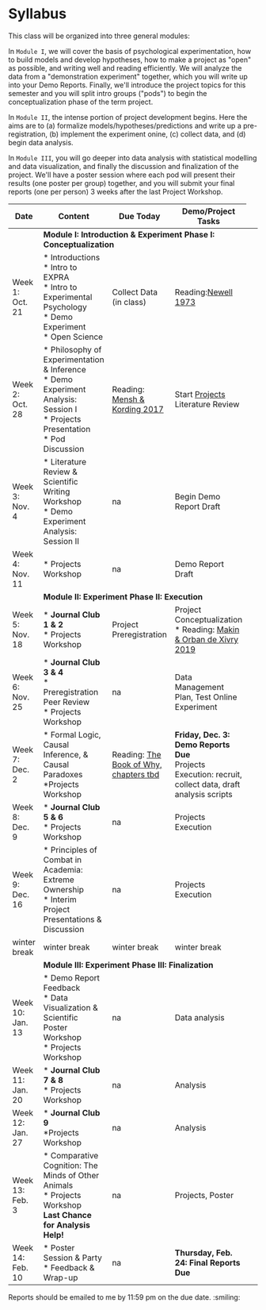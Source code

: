 # Syllabus

This class will be organized into three general modules: 

In `Module I`, we will cover the basis of psychological experimentation, how to build models and develop hypotheses, how to make a project as "open" as possible, and writing well and reading efficiently. We will analyze the data from a "demonstration experiment" together, which you will write up into your Demo Reports. Finally, we'll introduce the project topics for this semester and you will split intro groups ("pods") to begin the conceptualization phase of the term project. 

In `Module II`, the intense portion of project development begins. Here the aims are to (a) formalize models/hypotheses/predictions and write up a pre-registration, (b) implement the experiment onine, (c) collect data, and (d) begin data analysis. 

In `Module III`, you will go deeper into data analysis with statistical modelling and data visualization, and finally the discussion and finalization of the project. We'll have a poster session where each pod will present their results (one poster per group) together, and you will submit your final reports (one per person) 3 weeks after the last Project Workshop. 



| Date   | Content   |  Due Today | Demo/Project Tasks |
|--------------|-----------|------------|------------|
|<td colspan=4>**Module I: Introduction & Experiment Phase I: Conceptualization** |
| Week 1: Oct. 21 | * Introductions<br>* Intro to EXPRA<br> * Intro to Experimental Psychology<br>* Demo Experiment<br>* Open Science | Collect Data (in class) |  Reading:[Newell 1973](https://github.com/avakiai/expra_winter2021-2022/blob/master/assigned_readings/Newell_20%20Questions.pdf)  |  [Demo Literature Review](https://github.com/avakiai/yanny-laurel-demo), [Install software](https://avakiai.github.io/expra_winter2021-2022/setup.html) |
| Week 2: Oct. 28 | * Philosophy of Experimentation & Inference<br> * Demo Experiment Analysis: Session I<br>* Projects Presentation<br>* Pod Discussion<br>| Reading: [Mensh & Kording 2017](https://github.com/avakiai/expra_winter2021-2022/blob/master/assigned_readings/Mensh%26Kording_Ten%20simple%20rules%20for%20structuring%20papers.pdf) | Start [Projects](https://avakiai.github.io/expra_winter2021-2022/projects.html) Literature Review | 
| Week 3: Nov. 4 | * Literature Review & Scientific Writing Workshop<br> *  Demo Experiment Analysis: Session II | na | Begin Demo Report Draft | 
| Week 4: Nov. 11 | * Projects Workshop | na | Demo Report Draft | 
|<td colspan=4>**Module II: Experiment Phase II: Execution** |
| Week 5: Nov. 18 | * **Journal Club 1 & 2**<br>* Projects Workshop  | Project Preregistration | Project Conceptualization <br>* Reading: [Makin & Orban de Xivry 2019](https://github.com/avakiai/expra_winter2021-2022/blob/master/assigned_readings/Makin%26OrbandeXivry_Ten%20common%20statistical%20mistakes.pdf) |
| Week 6: Nov. 25 | * **Journal Club 3 & 4**<br>* Preregistration Peer Review<br>* Projects Workshop | na | Data Management Plan, Test Online Experiment |
| Week 7: Dec. 2 | * Formal Logic, Causal Inference, & Causal Paradoxes<br>*Projects Workshop  | Reading: [The Book of Why, chapters tbd]() | **Friday, Dec. 3: Demo Reports Due**<br>Projects Execution: recruit, collect data, draft analysis scripts |
| Week 8: Dec. 9 |  * **Journal Club 5 & 6**<br>* Projects Workshop | na | Projects Execution | 
| Week 9: Dec. 16 | * Principles of Combat in Academia: Extreme Ownership<br>* Interim Project Presentations & Discussion | na | Projects Execution |
| winter break | winter break | winter break | winter break | winter break |
|<td colspan=4>**Module III: Experiment Phase III: Finalization** |
| Week 10: Jan. 13 | * Demo Report Feedback<br>* Data Visualization & Scientific Poster Workshop<br>* Projects Workshop  | na  | Data analysis |
| Week 11: Jan. 20 | * **Journal Club 7 & 8**<br>* Projects Workshop | na | Analysis |
| Week 12: Jan. 27 | * **Journal Club 9**<br>*Projects Workshop | na | Analysis | 
| Week 13: Feb. 3 | * Comparative Cognition: The Minds of Other Animals<br>* Projects Workshop<br>**Last Chance for Analysis Help!** | na | Projects, Poster |
| Week 14: Feb. 10 | * Poster Session & Party<br>* Feedback & Wrap-up | na |  **Thursday, Feb. 24: Final Reports Due** |


Reports should be emailed to me by 11:59 pm on the due date. :smiling:
